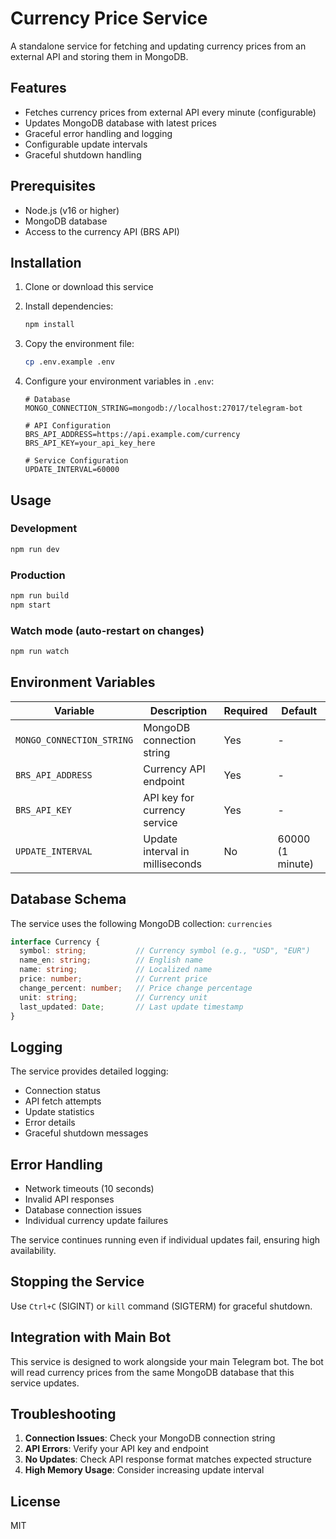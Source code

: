 # Currency Price Service

A standalone service for fetching and updating currency prices from an external API and storing them in MongoDB.

## Features

- Fetches currency prices from external API every minute (configurable)
- Updates MongoDB database with latest prices
- Graceful error handling and logging
- Configurable update intervals
- Graceful shutdown handling

## Prerequisites

- Node.js (v16 or higher)
- MongoDB database
- Access to the currency API (BRS API)

## Installation

1. Clone or download this service
2. Install dependencies:
   ```bash
   npm install
   ```

3. Copy the environment file:
   ```bash
   cp .env.example .env
   ```

4. Configure your environment variables in `.env`:
   ```env
   # Database
   MONGO_CONNECTION_STRING=mongodb://localhost:27017/telegram-bot
   
   # API Configuration
   BRS_API_ADDRESS=https://api.example.com/currency
   BRS_API_KEY=your_api_key_here
   
   # Service Configuration
   UPDATE_INTERVAL=60000
   ```

## Usage

### Development
```bash
npm run dev
```

### Production
```bash
npm run build
npm start
```

### Watch mode (auto-restart on changes)
```bash
npm run watch
```

## Environment Variables

| Variable | Description | Required | Default |
|----------|-------------|----------|---------|
| `MONGO_CONNECTION_STRING` | MongoDB connection string | Yes | - |
| `BRS_API_ADDRESS` | Currency API endpoint | Yes | - |
| `BRS_API_KEY` | API key for currency service | Yes | - |
| `UPDATE_INTERVAL` | Update interval in milliseconds | No | 60000 (1 minute) |

## Database Schema

The service uses the following MongoDB collection: `currencies`

```typescript
interface Currency {
  symbol: string;           // Currency symbol (e.g., "USD", "EUR")
  name_en: string;          // English name
  name: string;             // Localized name
  price: number;            // Current price
  change_percent: number;   // Price change percentage
  unit: string;             // Currency unit
  last_updated: Date;       // Last update timestamp
}
```

## Logging

The service provides detailed logging:
- Connection status
- API fetch attempts
- Update statistics
- Error details
- Graceful shutdown messages

## Error Handling

- Network timeouts (10 seconds)
- Invalid API responses
- Database connection issues
- Individual currency update failures

The service continues running even if individual updates fail, ensuring high availability.

## Stopping the Service

Use `Ctrl+C` (SIGINT) or `kill` command (SIGTERM) for graceful shutdown.

## Integration with Main Bot

This service is designed to work alongside your main Telegram bot. The bot will read currency prices from the same MongoDB database that this service updates.

## Troubleshooting

1. **Connection Issues**: Check your MongoDB connection string
2. **API Errors**: Verify your API key and endpoint
3. **No Updates**: Check API response format matches expected structure
4. **High Memory Usage**: Consider increasing update interval

## License

MIT 